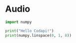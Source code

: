 # Audio

```python
import numpy

print("Hello Codapi!")
print(numpy.linspace(0, 1, 8))
```

<codapi-snippet editor="basic" sandbox="python">
</codapi-snippet>
